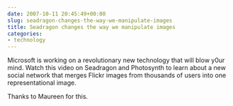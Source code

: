 ```yaml
---
date: 2007-10-11 20:45:49+00:00
slug: seadragon-changes-the-way-we-manipulate-images
title: Seadragon changes the way we manipulate images
categories:
- technology
---
```


Microsoft is working on a revolutionary new technology that will blow y0ur mind. Watch this video on Seadragon and Photosynth to learn about a new social network that merges Flickr images from thousands of users into one representational image.

Thanks to Maureen for this.
